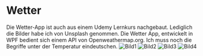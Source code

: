 # Wetter
Die Wetter-App ist auch aus einem Udemy Lernkurs nachgebaut.
Lediglich die Bilder habe ich von Unsplash genommen.
Die Wetter App, entwickelt in WPF bedient sich einem API
von Openweathermap.org.
Ich muss noch die Begriffe unter der Temperatur eindeutschen.
![Bild1](https://www.svenbeer.de/pix/wetter1.jpg)
![Bild2](https://www.svenbeer.de/pix/wetter2.jpg)
![Bild3](https://www.svenbeer.de/pix/wetter3.jpg)
![Bild4](https://www.svenbeer.de/pix/wetter4.jpg)
